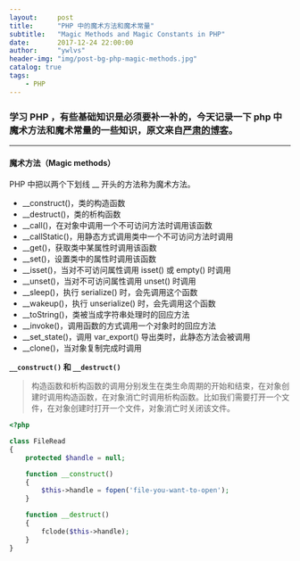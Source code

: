 ```yaml
---
layout:     post
title:      "PHP 中的魔术方法和魔术常量"
subtitle:   "Magic Methods and Magic Constants in PHP"
date:       2017-12-24 22:00:00
author:     "ywlvs"
header-img: "img/post-bg-php-magic-methods.jpg"
catalog: true
tags:
    - PHP
---
```

### 学习 PHP ，有些基础知识是必须要补一补的，今天记录一下 php 中魔术方法和魔术常量的一些知识，原文来自[严肃的博客](http://yansu.org/2014/04/27/magic-methods-and-magic-constants-in-php.html)。

---

#### 魔术方法（Magic methods）

PHP 中把以两个下划线 __ 开头的方法称为魔术方法。

+ __construct()，类的构造函数
+ __destruct()，类的析构函数
+ __call()，在对象中调用一个不可访问方法时调用该函数
+ __callStatic()，用静态方式调用类中一个不可访问方法时调用
+ __get()，获取类中某属性时调用该函数
+ __set()，设置类中的属性时调用该函数
+ __isset()，当对不可访问属性调用 isset() 或 empty() 时调用
+ __unset()，当对不可访问属性调用 unset() 时调用
+ __sleep()，执行 serialize() 时，会先调用这个函数
+ __wakeup()，执行 unserialize() 时，会先调用这个函数
+ __toString()，类被当成字符串处理时的回应方法
+ __invoke()，调用函数的方式调用一个对象时的回应方法
+ __set_state()，调用 var_export() 导出类时，此静态方法会被调用
+ __clone()，当对象复制完成时调用

**`__construct()` 和 `__destruct()`**

> 构造函数和析构函数的调用分别发生在类生命周期的开始和结束，在对象创建时调用构造函数，在对象消亡时调用析构函数。比如我们需要打开一个文件，在对象创建时打开一个文件，对象消亡时关闭该文件。

```php
<?php

class FileRead
{
    protected $handle = null;

    function __construct()
    {
        $this->handle = fopen('file-you-want-to-open');
    }

    function __destruct()
    {
        fclode($this->handle);
    }
}
```